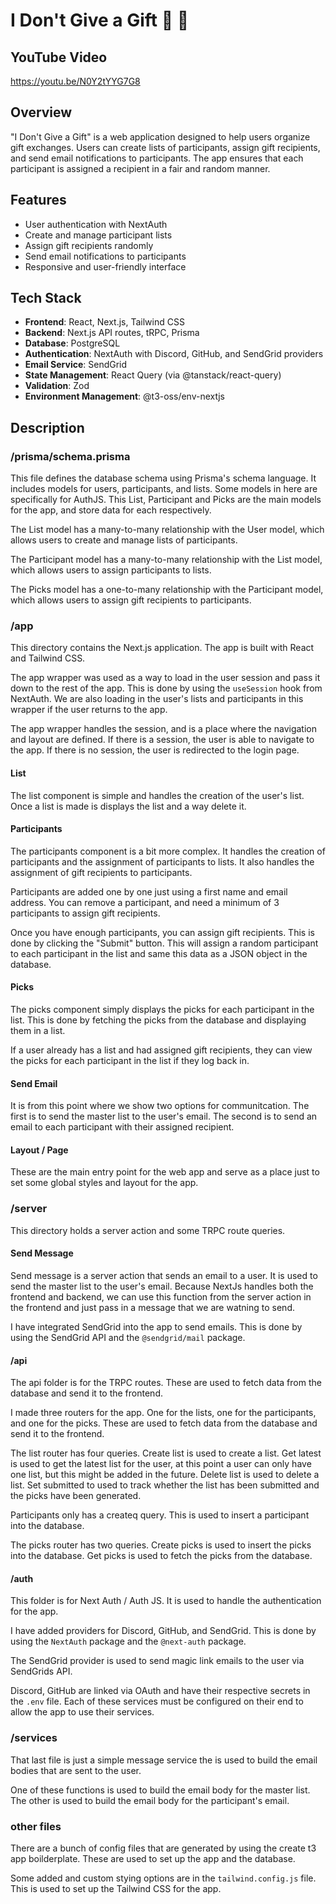 # I Don't Give a Gift 🎁 💩

## YouTube Video

https://youtu.be/N0Y2tYYG7G8

## Overview

"I Don't Give a Gift" is a web application designed to help users organize gift exchanges. Users can create lists of participants, assign gift recipients, and send email notifications to participants. The app ensures that each participant is assigned a recipient in a fair and random manner.

## Features

- User authentication with NextAuth
- Create and manage participant lists
- Assign gift recipients randomly
- Send email notifications to participants
- Responsive and user-friendly interface

## Tech Stack

- **Frontend**: React, Next.js, Tailwind CSS
- **Backend**: Next.js API routes, tRPC, Prisma
- **Database**: PostgreSQL
- **Authentication**: NextAuth with Discord, GitHub, and SendGrid providers
- **Email Service**: SendGrid
- **State Management**: React Query (via @tanstack/react-query)
- **Validation**: Zod
- **Environment Management**: @t3-oss/env-nextjs

## Description

### /prisma/schema.prisma

This file defines the database schema using Prisma's schema language. It includes models for users, participants, and lists. Some models in here are specifically for AuthJS.
This List, Participant and Picks are the main models for the app, and store data for each respectively.

The List model has a many-to-many relationship with the User model, which allows users to create and manage lists of participants.

The Participant model has a many-to-many relationship with the List model, which allows users to assign participants to lists.

The Picks model has a one-to-many relationship with the Participant model, which allows users to assign gift recipients to participants.

### /app

This directory contains the Next.js application. The app is built with React and Tailwind CSS.

The app wrapper was used as a way to load in the user session and pass it down to the rest of the app. This is done by using the `useSession` hook from NextAuth. We are also loading in the user's lists and participants in this wrapper if the user returns to the app.

The app wrapper handles the session, and is a place where the navigation and layout are defined. If there is a session, the user is able to navigate to the app. If there is no session, the user is redirected to the login page.

#### List

The list component is simple and handles the creation of the user's list. Once a list is made is displays the list and a way delete it.

#### Participants

The participants component is a bit more complex. It handles the creation of participants and the assignment of participants to lists. It also handles the assignment of gift recipients to participants.

Participants are added one by one just using a first name and email address. You can remove a participant, and need a minimum of 3 participants to assign gift recipients.

Once you have enough participants, you can assign gift recipients. This is done by clicking the "Submit" button. This will assign a random participant to each participant in the list and same this data as a JSON object in the database.

#### Picks

The picks component simply displays the picks for each participant in the list. This is done by fetching the picks from the database and displaying them in a list.

If a user already has a list and had assigned gift recipients, they can view the picks for each participant in the list if they log back in.

#### Send Email

It is from this point where we show two options for communitcation. The first is to send the master list to the user's email. The second is to send an email to each participant with their assigned recipient.

#### Layout / Page

These are the main entry point for the web app and serve as a place just to set some global styles and layout for the app.

### /server

This directory holds a server action and some TRPC route queries.

#### Send Message

Send message is a server action that sends an email to a user. It is used to send the master list to the user's email. Because NextJs handles both the frontend and backend, we can use this function from the server action in the frontend and just pass in a message that we are watning to send.

I have integrated SendGrid into the app to send emails. This is done by using the SendGrid API and the `@sendgrid/mail` package.

#### /api

The api folder is for the TRPC routes. These are used to fetch data from the database and send it to the frontend.

I made three routers for the app. One for the lists, one for the participants, and one for the picks. These are used to fetch data from the database and send it to the frontend.

The list router has four queries. Create list is used to create a list. Get latest is used to get the latest list for the user, at this point a user can only have one list, but this might be added in the future. Delete list is used to delete a list. Set submitted to used to track whether the list has been submitted and the picks have been generated.

Participants only has a createq query. This is used to insert a participant into the database.

The picks router has two queries. Create picks is used to insert the picks into the database. Get picks is used to fetch the picks from the database.

#### /auth

This folder is for Next Auth / Auth JS. It is used to handle the authentication for the app.

I have added providers for Discord, GitHub, and SendGrid. This is done by using the `NextAuth` package and the `@next-auth` package.

The SendGrid provider is used to send magic link emails to the user via SendGrids API.

Discord, GitHub are linked via OAuth and have their respective secrets in the `.env` file. Each of these services must be configured on their end to allow the app to use their services.

### /services

That last file is just a simple message service the is used to build the email bodies that are sent to the user.

One of these functions is used to build the email body for the master list. The other is used to build the email body for the participant's email.

### other files

There are a bunch of config files that are generated by using the create t3 app boilderplate. These are used to set up the app and the database.

Some added and custom stying options are in the `tailwind.config.js` file. This is used to set up the Tailwind CSS for the app.
